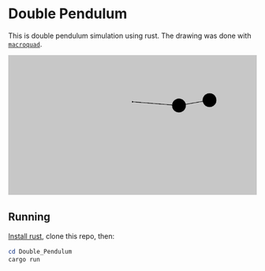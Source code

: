 # Double Pendulum

This is double pendulum simulation using rust. The drawing was done with [`macroquad`](https://github.com/not-fl3/macroquad).

![Demo](./blob/DoublePendulum.gif)


## Running

[Install rust](https://www.rust-lang.org/tools/install), clone this repo, then:
```powershell
cd Double_Pendulum
cargo run
```
